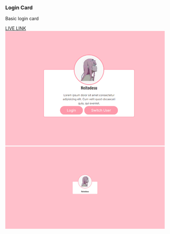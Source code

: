 ### Login Card

Basic login card

[LIVE LINK](https://neitodesu.github.io/Login-Card/)
![Screenshot 1](./app/assets/images/Screenshot%202023-09-07%20200444.png)
![Screenshot 2](./app/assets/images/Screenshot%202023-09-07%20at%2020-04-16%20Login%20Card.png)

